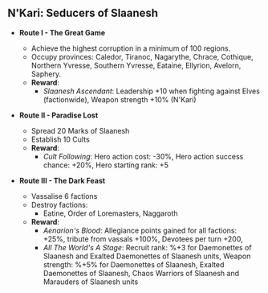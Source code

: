 ## N'Kari: Seducers of Slaanesh

* **Route I - The Great Game**
  * Achieve the highest corruption in a minimum of 100 regions.
  * Occupy provinces: Caledor, Tiranoc, Nagarythe, Chrace, Cothique, Northern Yvresse, Southern Yvresse, Eataine, Ellyrion, Avelorn, Saphery.
  * **Reward**:
    * _Slaanesh Ascendant_: Leadership +10 when fighting against Elves (factionwide), Weapon strength +10% (N'Kari)

* **Route II - Paradise Lost**
  * Spread 20 Marks of Slaanesh
  * Establish 10 Cults
  * **Reward**:
    * _Cult Following_: Hero action cost: -30%, Hero action success chance: +20%, Hero starting rank: +5

* **Route III - The Dark Feast**
  * Vassalise 6 factions
  * Destroy factions:
    * Eatine, Order of Loremasters, Naggaroth
  * **Reward**:
    * _Aenarion's Blood_: Allegiance points gained for all factions: +25%, tribute from vassals +100%, Devotees per turn +200,
    * _All The World's A Stage_: Recruit rank: %+3 for Daemonettes of Slaanesh and Exalted Daemonettes of Slaanesh units, Weapon strength: %+5% for Daemonettes of Slaanesh, Exalted Daemonettes of Slaanesh, Chaos Warriors of Slaanesh and Marauders of Slaanesh units
